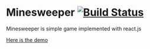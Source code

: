 Minesweeper [![Build Status](https://travis-ci.org/mrjazz/minesweeper.svg?branch=master)](https://travis-ci.org/mrjazz/minesweeper)
=========

Minesweeper is simple game implemented with react.js

[Here is the demo](http://mrjazz.github.io/minesweeper/)